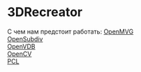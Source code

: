 # 3DRecreator


С чем нам предстоит работать:
<a align="left" href="https://github.com/openMVG/openMVG/"> OpenMVG </a>
<br />
<a align="left" href="https://github.com/PixarAnimationStudios/OpenSubdiv"> OpenSubdiv </a>
<br />
<a align="left" href="http://www.openvdb.org/"> OpenVDB </a>
<br />
<a align="left" href="http://opencv.org/"> OpenCV </a>
<br />
<a align="left" href="http://pointclouds.org/"> PCL </a>
<br />
